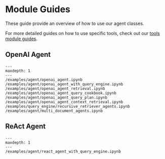 # Module Guides

These guide provide an overview of how to use our agent classes.

For more detailed guides on how to use specific tools, check out our [tools module guides]().

## OpenAI Agent
```{toctree}
---
maxdepth: 1
---
/examples/agent/openai_agent.ipynb
/examples/agent/openai_agent_with_query_engine.ipynb
/examples/agent/openai_agent_retrieval.ipynb
/examples/agent/openai_agent_query_cookbook.ipynb
/examples/agent/openai_agent_query_plan.ipynb
/examples/agent/openai_agent_context_retrieval.ipynb
/examples/query_engine/recursive_retriever_agents.ipynb
/examples/agent/multi_document_agents.ipynb
```

## ReAct Agent
```{toctree}
---
maxdepth: 1
---
/examples/agent/react_agent_with_query_engine.ipynb
```

